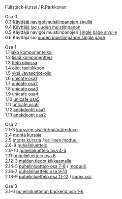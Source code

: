 Fullstack-kurssi / R.Parkkonen

Osa 0
<BR>
0.3 [Käyttäjä navigoi muistiinpanojen sivulle](https://github.com/rparkkon/fullstack/blob/master/osa0/navigoiNotes.png)
<BR>
0.4 [Käyttäjä luo uuden muistiinpanon](https://github.com/rparkkon/fullstack/blob/master/osa0/luoUusi.png)
<BR>
0.5 Käyttäjä navigoi muistiinpanojen [single page sivulle](https://github.com/rparkkon/fullstack/blob/master/osa0/navigoiNotesSpa.png)
<BR>
0.6 Käyttäjä luo [uuden muistiinpanon single page](https://github.com/rparkkon/fullstack/blob/master/osa0/luoUusiSpa.png)
<BR>

Osa 1
<BR>
1.1 [jako komponenteiksi](https://github.com/rparkkon/fullstack/blob/master/osa1/src/index.11.js)
<BR>
1.2 [lisää komponentteja](https://github.com/rparkkon/fullstack/blob/master/osa1/src/index.12.js)
<BR>
1.3 [tieto olioissa](https://github.com/rparkkon/fullstack/blob/master/osa1/src/index.13.js)
<BR>
1.4 [oliot taulukkoon](https://github.com/rparkkon/fullstack/blob/master/osa1/src/index.14.js)
<BR>
1.5 [yksi Javascript-olio](https://github.com/rparkkon/fullstack/blob/master/osa1/src/index.15.js)
<BR>
1.6 [unicafe osa1](https://github.com/rparkkon/fullstack/blob/master/osa1/src/index.16.js)
<BR>
1.7 [unicafe osa2](https://github.com/rparkkon/fullstack/blob/master/osa1/src/index.17.js)
<BR>
1.8 [unicafe osa3](https://github.com/rparkkon/fullstack/blob/master/osa1/src/index.18.js)
<BR>
1.9 [unicafe osa4](https://github.com/rparkkon/fullstack/blob/master/osa1/src/index.19.js)
<BR>
1.10 [unicafe osa5](https://github.com/rparkkon/fullstack/blob/master/osa1/src/index.1.10.js)
<BR>
1.11 [unicafe osa6](https://github.com/rparkkon/fullstack/blob/master/osa1/src/index.1.11.js)
<BR>
1.12 [anekdootit osa1](https://github.com/rparkkon/fullstack/blob/master/osa1/src/index.1.12.js)
<BR>
1.13 [anekdootit osa2](https://github.com/rparkkon/fullstack/blob/master/osa1/src/index.1.13.js)
<BR>

Osa 2
<BR>
2.1-3 [kurssien sisältö/määrä/reduce](https://github.com/rparkkon/fullstack/blob/master/osa2/src/App.2.3.js)
<BR>
2.4 [monta kurssia](https://github.com/rparkkon/fullstack/blob/master/osa2/src/App.2.4.js)
<BR>
2.5 [monta kurssia](https://github.com/rparkkon/fullstack/blob/master/osa2/src/App.2.5.js)  /  [erillinen moduuli](https://github.com/rparkkon/fullstack/blob/master/osa2/src/components/Kurssit.2.5.js)
<BR>
2.6-8 [puhelinluettelo](https://github.com/rparkkon/fullstack/blob/master/osa2/src/App.2.8.js)
<BR>
2.9-10 [puhelinluettelo osa 4-5](https://github.com/rparkkon/fullstack/blob/master/osa2/src/App.2.10.js)
<BR>
2.11 [puhelinluettelo osa 6](https://github.com/rparkkon/fullstack/blob/master/osa2/src/App.2.11.js)
<BR>
2.12-3 [maiden tiedot kikkaamalla](https://github.com/rparkkon/fullstack/blob/master/osa2/src/App.2.13.js)
<BR>
2.14-5 [puhelinluettelo osa 7-8](https://github.com/rparkkon/fullstack/blob/master/osa2/src/App.2.15.js)  /  [moduuli](https://github.com/rparkkon/fullstack/blob/master/osa2/src/services/persons.js)
<BR>
2.16-7 [puhelinluettelo osa 9-10](https://github.com/rparkkon/fullstack/blob/master/osa2/src/App.2.17.js)
<BR>
2.18-9 [puhelinluettelo osa 11-12](https://github.com/rparkkon/fullstack/blob/master/osa2/src/App.2.19.js)  /  [index.css](https://github.com/rparkkon/fullstack/blob/master/osa2/src/index.css)
<BR>

Osa 3
<BR>
3.1-6 [puhelinluettelon backend osa 1-6](https://github.com/rparkkon/fullstack/blob/master/osa2/src/App.3.6.js)
<BR>

